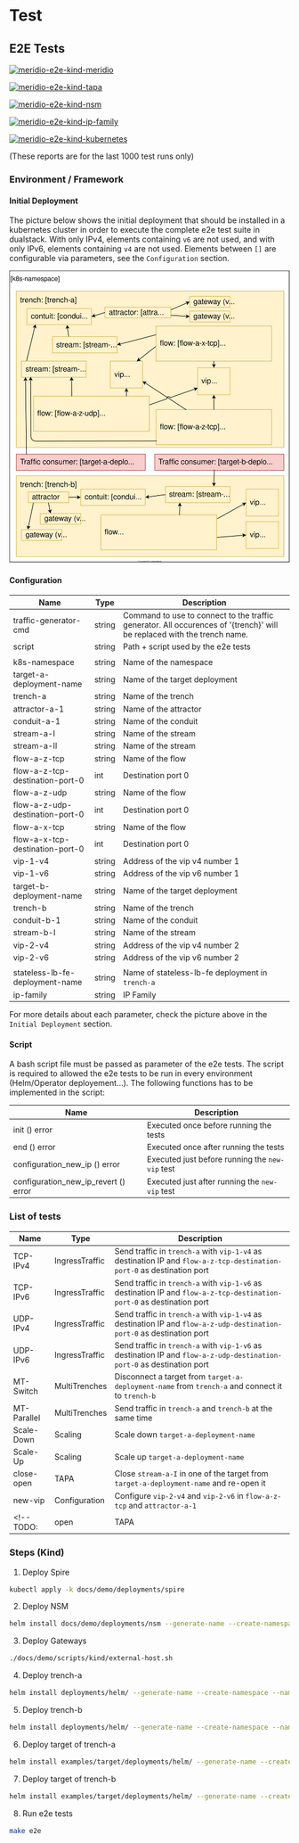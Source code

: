 # Test

## E2E Tests

[![meridio-e2e-kind-meridio](https://jenkins.nordix.org/job/meridio-e2e-test-kind/lastCompletedBuild/badge/icon?config=meridio-e2e-kind-meridio)](https://jenkins.nordix.org/job/meridio-e2e-test-kind/lastCompletedBuild)

[![meridio-e2e-kind-tapa](https://jenkins.nordix.org/job/meridio-e2e-test-kind/lastCompletedBuild/badge/icon?config=meridio-e2e-kind-tapa)](https://jenkins.nordix.org/job/meridio-e2e-test-kind/lastCompletedBuild)

[![meridio-e2e-kind-nsm](https://jenkins.nordix.org/job/meridio-e2e-test-kind/lastCompletedBuild/badge/icon?config=meridio-e2e-kind-nsm)](https://jenkins.nordix.org/job/meridio-e2e-test-kind/lastCompletedBuild)

[![meridio-e2e-kind-ip-family](https://jenkins.nordix.org/job/meridio-e2e-test-kind/lastCompletedBuild/badge/icon?config=meridio-e2e-kind-ip-family)](https://jenkins.nordix.org/job/meridio-e2e-test-kind/lastCompletedBuild)

[![meridio-e2e-kind-kubernetes](https://jenkins.nordix.org/job/meridio-e2e-test-kind/lastCompletedBuild/badge/icon?config=meridio-e2e-kind-kubernetes)](https://jenkins.nordix.org/job/meridio-e2e-test-kind/lastCompletedBuild)

(These reports are for the last 1000 test runs only)

### Environment / Framework

#### Initial Deployment

The picture below shows the initial deployment that should be installed in a kubernetes cluster in order to execute the complete e2e test suite in dualstack. With only IPv4, elements containing `v6` are not used, and with only IPv6, elements containing `v4` are not used. Elements between `[]` are configurable via parameters, see the `Configuration` section. 

![Initial-Deployment-E2E](resources/Initial-Deployment-E2E.svg)

#### Configuration

| Name | Type | Description |
|---|---|---|
| traffic-generator-cmd | string | Command to use to connect to the traffic generator. All occurences of '{trench}' will be replaced with the trench name. |
| script | string | Path + script used by the e2e tests |
|  |  |  |
| k8s-namespace | string | Name of the namespace |
| target-a-deployment-name | string | Name of the target deployment |
| trench-a | string | Name of the trench |
| attractor-a-1 | string | Name of the attractor |
| conduit-a-1 | string | Name of the conduit |
| stream-a-I | string | Name of the stream |
| stream-a-II | string | Name of the stream |
| flow-a-z-tcp | string | Name of the flow |
| flow-a-z-tcp-destination-port-0 | int | Destination port 0 |
| flow-a-z-udp | string | Name of the flow |
| flow-a-z-udp-destination-port-0 | int | Destination port 0 |
| flow-a-x-tcp | string | Name of the flow |
| flow-a-x-tcp-destination-port-0 | int | Destination port 0 |
| vip-1-v4 | string | Address of the vip v4 number 1 |
| vip-1-v6 | string | Address of the vip v6 number 1 |
| target-b-deployment-name | string | Name of the target deployment |
| trench-b | string | Name of the trench |
| conduit-b-1 | string | Name of the conduit |
| stream-b-I | string | Name of the stream |
| vip-2-v4 | string | Address of the vip v4 number 2 |
| vip-2-v6 | string | Address of the vip v6 number 2 |
|  |  |  |
| stateless-lb-fe-deployment-name | string | Name of stateless-lb-fe deployment in `trench-a` |
| ip-family | string | IP Family |

For more details about each parameter, check the picture above in the `Initial Deployment` section.

#### Script

A bash script file must be passed as parameter of the e2e tests. The script is required to allowed the e2e tests to be run in every environment (Helm/Operator deployement...). The following functions has to be implemented in the script:

| Name | Description |
|---|---|
| init () error | Executed once before running the tests |
| end () error | Executed once after running the tests |
| configuration_new_ip () error | Executed just before running the `new-vip` test |
| configuration_new_ip_revert () error | Executed just after running the `new-vip` test |

### List of tests

| Name | Type | Description |
|---|---|---|
| TCP-IPv4 | IngressTraffic | Send traffic in `trench-a` with `vip-1-v4` as destination IP and `flow-a-z-tcp-destination-port-0` as destination port |
| TCP-IPv6 | IngressTraffic | Send traffic in `trench-a` with `vip-1-v6` as destination IP and `flow-a-z-tcp-destination-port-0` as destination port |
| UDP-IPv4 | IngressTraffic | Send traffic in `trench-a` with `vip-1-v4` as destination IP and `flow-a-z-udp-destination-port-0` as destination port |
| UDP-IPv6 | IngressTraffic | Send traffic in `trench-a` with `vip-1-v6` as destination IP and `flow-a-z-udp-destination-port-0` as destination port |
| MT-Switch | MultiTrenches | Disconnect a target from `target-a-deployment-name` from `trench-a` and connect it to `trench-b` |
| MT-Parallel | MultiTrenches | Send traffic in `trench-a` and `trench-b` at the same time |
| Scale-Down | Scaling | Scale down `target-a-deployment-name` |
| Scale-Up | Scaling | Scale up `target-a-deployment-name` |
| close-open | TAPA | Close `stream-a-I` in one of the target from `target-a-deployment-name` and re-open it |
| new-vip | Configuration | Configure `vip-2-v4` and `vip-2-v6` in `flow-a-z-tcp` and `attractor-a-1` |
<!-- TODO: | open | TAPA | Open `stream-a-II` in one of the target from `target-a-deployment-name` and close it | -->

### Steps (Kind)

1. Deploy Spire

```bash
kubectl apply -k docs/demo/deployments/spire
```

2. Deploy NSM

```bash
helm install docs/demo/deployments/nsm --generate-name --create-namespace --namespace nsm
```

3. Deploy Gateways

```bash
./docs/demo/scripts/kind/external-host.sh
```

4. Deploy trench-a

```bash
helm install deployments/helm/ --generate-name --create-namespace --namespace red --set trench.name=trench-a --set ipFamily=dualstack
```

5. Deploy trench-b

```bash
helm install deployments/helm/ --generate-name --create-namespace --namespace red --set trench.name=trench-b --set vlan.id=200 --set ipFamily=dualstack
```

6. Deploy target of trench-a

```bash
helm install examples/target/deployments/helm/ --generate-name --create-namespace --namespace red --set applicationName=target-a --set default.trench.name=trench-a
```

7. Deploy target of trench-b

```bash
helm install examples/target/deployments/helm/ --generate-name --create-namespace --namespace red --set applicationName=target-b --set default.trench.name=trench-b
```

8. Run e2e tests

```bash
make e2e
```
